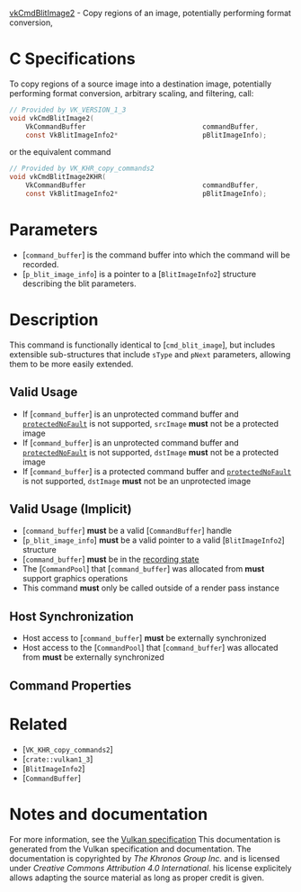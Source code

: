[vkCmdBlitImage2](https://www.khronos.org/registry/vulkan/specs/1.3-extensions/man/html/vkCmdBlitImage2.html) - Copy regions of an image, potentially performing format conversion,

# C Specifications
To copy regions of a source image into a destination image, potentially
performing format conversion, arbitrary scaling, and filtering, call:
```c
// Provided by VK_VERSION_1_3
void vkCmdBlitImage2(
    VkCommandBuffer                             commandBuffer,
    const VkBlitImageInfo2*                     pBlitImageInfo);
```
or the equivalent command
```c
// Provided by VK_KHR_copy_commands2
void vkCmdBlitImage2KHR(
    VkCommandBuffer                             commandBuffer,
    const VkBlitImageInfo2*                     pBlitImageInfo);
```

# Parameters
- [`command_buffer`] is the command buffer into which the command will be recorded.
- [`p_blit_image_info`] is a pointer to a [`BlitImageInfo2`] structure describing the blit parameters.

# Description
This command is functionally identical to [`cmd_blit_image`], but includes
extensible sub-structures that include `sType` and `pNext`
parameters, allowing them to be more easily extended.
## Valid Usage
-    If [`command_buffer`] is an unprotected command buffer and [`protectedNoFault`]() is not supported, `srcImage` **must**  not be a protected image
-    If [`command_buffer`] is an unprotected command buffer and [`protectedNoFault`]() is not supported, `dstImage` **must**  not be a protected image
-    If [`command_buffer`] is a protected command buffer and [`protectedNoFault`]() is not supported, `dstImage` **must**  not be an unprotected image

## Valid Usage (Implicit)
-  [`command_buffer`] **must**  be a valid [`CommandBuffer`] handle
-  [`p_blit_image_info`] **must**  be a valid pointer to a valid [`BlitImageInfo2`] structure
-  [`command_buffer`] **must**  be in the [recording state]()
-    The [`CommandPool`] that [`command_buffer`] was allocated from  **must**  support graphics operations
-    This command  **must**  only be called outside of a render pass instance

## Host Synchronization
- Host access to [`command_buffer`] **must**  be externally synchronized
- Host access to the [`CommandPool`] that [`command_buffer`] was allocated from  **must**  be externally synchronized

## Command Properties

# Related
- [`VK_KHR_copy_commands2`]
- [`crate::vulkan1_3`]
- [`BlitImageInfo2`]
- [`CommandBuffer`]

# Notes and documentation
For more information, see the [Vulkan specification](https://www.khronos.org/registry/vulkan/specs/1.3-extensions/html/vkspec.html)
This documentation is generated from the Vulkan specification and documentation.
The documentation is copyrighted by *The Khronos Group Inc.* and is licensed under *Creative Commons Attribution 4.0 International*.
his license explicitely allows adapting the source material as long as proper credit is given.
        